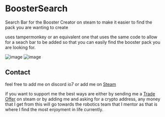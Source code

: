 # BoosterSearch
Search Bar for the Booster Creator on steam to make it easier to find the pack you are wanting to create

uses tampermonkey or an equivalent one that uses the same code to allow for a seach bar to be added so that you can easily find the booster pack you are looking for.


 ![image](https://github.com/user-attachments/assets/9c4763b6-2570-472c-a896-6f2543b278bd) ![image](https://github.com/user-attachments/assets/d217431f-43a4-4134-a0e3-ae1de90b115a) 


## Contact
feel free to add me on discord io7 or add me on [Steam](https://steamcommunity.com/id/client)

if you want to support me the best ways are either by sending me a [Trade Offer](https://steamcommunity.com/tradeoffer/new/?partner=1053762784&token=sjVuSqZ0) on steam or by adding me and asking for a crypto address, any money that I get from this will go towards the robotics team that I mentor as that is where I find the most enjoyment in life currently.
